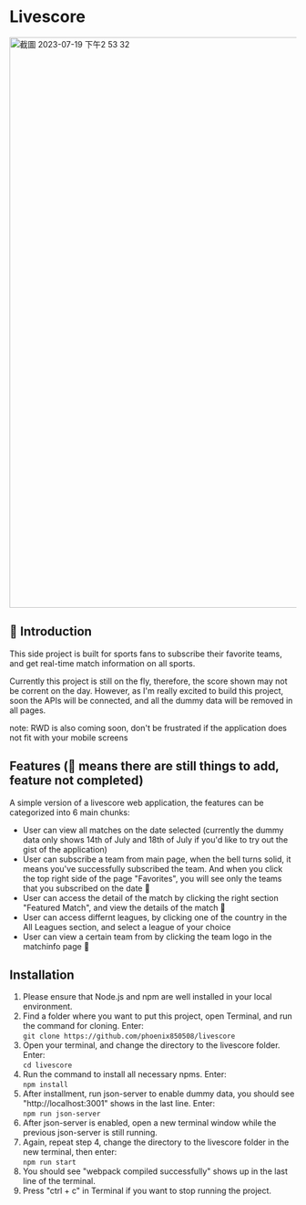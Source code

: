 # Livescore
<img width="1000" alt="截圖 2023-07-19 下午2 53 32" src="https://github.com/phoenix850508/livescore/assets/121414639/3cb5cd01-8558-442d-839d-ed7460341d3e">

## 🏀 Introduction
This side project is built for sports fans to subscribe their favorite teams, and get real-time match information on all sports.

Currently this project is still on the fly, therefore, the score shown may not be corrent on the day. However, as I'm really excited to build this project, soon the APIs will be connected, and all the dummy data will be removed in all pages. 

note: RWD is also coming soon, don't be frustrated if the application does not fit with your mobile screens

## Features (🚧 means there are still things to add, feature not completed)
A simple version of a livescore web application, the features can be categorized into 6 main chunks:
- User can view all matches on the date selected (currently the dummy data only shows 14th of July and 18th of July if you'd like to try out the gist of the application)
- User can subscribe a team from main page, when the bell turns solid, it means you've successfully subscribed the team. And when you click the top right side of the page "Favorites", you will see only the teams that you subscribed on the date 🚧
- User can access the detail of the match by clicking the right section "Featured Match", and view the details of the match 🚧
- User can access differnt leagues, by clicking one of the country in the All Leagues section, and select a league of your choice
- User can view a certain team from by clicking the team logo in the matchinfo page  🚧

## Installation

1. Please ensure that Node.js and npm are well installed in your local environment.
2. Find a folder where you want to put this project, open Terminal, and run the command for cloning. Enter:
<br /> `git clone https://github.com/phoenix850508/livescore`
4. Open your terminal, and change the directory to the livescore folder. Enter:
<br /> `cd livescore`
5. Run the command to install all necessary npms. Enter:
<br /> `npm install`
7. After installment, run json-server to enable dummy data, you should see "http://localhost:3001" shows in the last line. Enter:
<br /> `npm run json-server`
8. After json-server is enabled, open a new terminal window while the previous json-server is still running.
9. Again, repeat step 4, change the directory to the livescore folder in the new terminal, then enter:
<br /> `npm run start`
10. You should see "webpack compiled successfully" shows up in the last line of the terminal.
11. Press "ctrl + c" in Terminal if you want to stop running the project.
